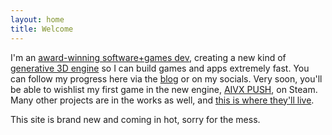 ```yaml
---
layout: home
title: Welcome
---
```


I'm an [award-winning software+games dev](/about/), creating a new kind of [generative 3D engine](/engine) so I can build games and apps extremely fast. You can follow my progress here via the [blog](/blog/) or on my socials. Very soon, you'll be able to wishlist my first game in the new engine, [AIVX PUSH](/push/), on Steam. Many other projects are in the works as well, and [this is where they'll live](/projects). 

This site is brand new and coming in hot, sorry for the mess.
